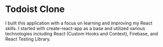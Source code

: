 # Todoist Clone

I built this application with a focus on learning and improving my React skills. I started with create-react-app as a base and utilized various technologies including React (Custom Hooks and Context), Firebase, and React Testing Library.